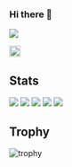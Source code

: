### Hi there 👋

<!--
**Kojiwada-math-hokkaido/Kojiwada-math-hokkaido** is a ✨ _special_ ✨ repository because its `README.md` (this file) appears on your GitHub profile.

Here are some ideas to get you started:

- 🔭 I’m currently working on ...
- 🌱 I’m currently learning ...
- 👯 I’m looking to collaborate on ...
- 🤔 I’m looking for help with ...
- 💬 Ask me about ...
- 📫 How to reach me: ...
- 😄 Pronouns: ...
- ⚡ Fun fact: ...
-->

![](https://raw.githubusercontent.com/Kojiwada-math-hokkaido/Kojiwada-math-hokkaido/github-contribution-grid-snake.svg)

<p align="left">
  <a href="https://github.com/Kojiwada-math-hokkaido">
    <img height="20" src="https://komarev.com/ghpvc/?username=Kojiwada-math-hokkaido" />
  </a>
<!--   <a href="https://github.com/Kojiwada-math-hokkaido">
    <img height="20" src="https://img.shields.io/github/followers//Kojiwada-math-hokkaido?label=follow&logo=github&style=flat" />
  </a> -->
<!--   <a href="http://qiita.com/Kojiwada-math-hokkaido">
    <img height="20" src="https://qiita-badge.apiapi.app/s/Keichan_15/posts.svg" />
  </a>
  <a href="http://qiita.com/Keichan_15">
    <img height="20" src="https://qiita-badge.apiapi.app/s/Keichan_15/contributions.svg" />
  </a> -->
<!--   <a href="https://zenn.dev/keichan_15">
    <img height="20" src="https://badgen.org/img/zenn/keichan_15/articles?style=plastic" />
  </a> -->
</p>

## Stats
![](http://github-profile-summary-cards.vercel.app/api/cards/profile-details?username=Kojiwada-math-hokkaido&theme=gruvbox)
![](http://github-profile-summary-cards.vercel.app/api/cards/repos-per-language?username=Kojiwada-math-hokkaido&theme=gruvbox)
![](http://github-profile-summary-cards.vercel.app/api/cards/most-commit-language?username=Kojiwada-math-hokkaido&theme=gruvbox)
![](http://github-profile-summary-cards.vercel.app/api/cards/stats?username=Kojiwada-math-hokkaido&theme=gruvbox)
![](http://github-profile-summary-cards.vercel.app/api/cards/productive-time?username=Kojiwada-math-hokkaido&theme=gruvbox&utcOffset=9)

## Trophy
![trophy](https://github-profile-trophy.vercel.app/?username=Kojiwada-math-hokkaido&theme=gruvbox)
